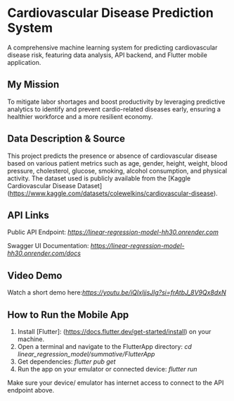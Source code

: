 # Cardiovascular Disease Prediction System

A comprehensive machine learning system for predicting cardiovascular disease risk, featuring data analysis, API backend, and Flutter mobile application.

## My Mission

To mitigate labor shortages and boost productivity by leveraging predictive analytics to identify and prevent cardio-related diseases early, ensuring a healthier workforce and a more resilient economy.

## Data Description & Source

This project predicts the presence or absence of cardiovascular disease based on various patient metrics such as age, gender, height, weight, blood pressure, cholesterol, glucose, smoking, alcohol consumption, and physical activity. The dataset used is publicly available from the [Kaggle Cardiovascular Disease Dataset] (https://www.kaggle.com/datasets/colewelkins/cardiovascular-disease).

## API Links

Public API Endpoint: *https://linear-regression-model-hh30.onrender.com*

Swagger UI Documentation: *https://linear-regression-model-hh30.onrender.com/docs*

## Video Demo

Watch a short demo here:*https://youtu.be/iQIxIjjsJlg?si=frAtbJ_8V9Qx8dxN*

## How to Run the Mobile App

1. Install [Flutter]: (https://docs.flutter.dev/get-started/install) on your machine.
2. Open a terminal and navigate to the FlutterApp directory:
   _cd linear_regression_model/summative/FlutterApp_
3. Get dependencies: _flutter pub get_
4. Run the app on your emulator or connected device: _flutter run_

Make sure your device/ emulator has internet access to connect to the API endpoint above.
